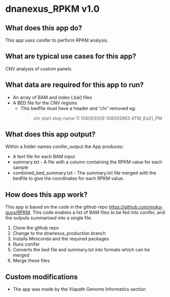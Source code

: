 # dnanexus_RPKM v1.0

## What does this app do?
This app uses conifer to perform RPKM analysis.

## What are typical use cases for this app?
CNV analysis of custom panels

## What data are required for this app to run?
* An array of BAM and index (.bai) files
* A BED file for the CNV regions 
  * This bedfile must have a header and 'chr' removed eg:
    > chr start  stop    name
    > 11    108093508    108093963    ATM_Ex01_PM

## What does this app output?
Within a folder names conifer_output the App produces:
* A text file for each BAM input
* summary.txt - A file with a column containing the RPKM value for each sample
* combined_bed_summary.txt - The summary.txt file merged with the bedfile to give the coordinates for each RPKM value.

## How does this app work?
This app is based on the code in the github repo https://github.com/moka-guys/RPKM.
This code enables a list of BAM files to be fed into conifer, and the outputs summarised into a single file.

1. Clone the github repo
2. Change to the dnanexus_production branch
3. Installs Miniconda and the required packages
4. Runs conifer
5. Converts the bed file and summary.txt into formats which can be merged
6. Merge these files

## Custom modifications
* The app was made by the Viapath Genome Informatics section 